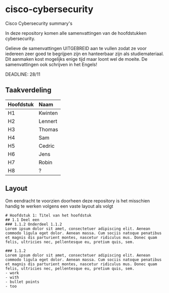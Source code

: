 # cisco-cybersecurity
Cisco Cybersecurity summary's

In deze repository komen alle samenvattingen van de hoofdstukken cybersecurity. 

Gelieve de samenvattingen UITGEBREID aan te vullen zodat ze voor iedereen zeer goed te begrijpen zijn en hanteerbaar zijn als studiemateriaal. Dit aanmaken kost mogelijks enige tijd maar loont wel de moeite. De samenvattingen ook schrijven in het Engels!

DEADLINE: 28/11

## Taakverdeling

| Hoofdstuk | Naam    |
| :-------- | :------ |
| H1        | Kwinten |
| H2        | Lennert |
| H3        | Thomas  |
| H4        | Sam     |
| H5        | Cedric  |
| H6        | Jens    |
| H7        | Robin   |
| H8        | ?       |

## Layout
Om eendracht te voorzien doorheen deze repository is het misschien handig te werken volgens een vaste layout als volgt
```
# Hoofdstuk 1: Titel van het hoofdstuk
## 1.1 Deel een
### 1.1.2 Onderdeel 1.1.2
Lorem ipsum dolor sit amet, consectetuer adipiscing elit. Aenean commodo ligula eget dolor. Aenean massa. Cum sociis natoque penatibus et magnis dis parturient montes, nascetur ridiculus mus. Donec quam felis, ultricies nec, pellentesque eu, pretium quis, sem.

### 1.1.2
Lorem ipsum dolor sit amet, consectetuer adipiscing elit. Aenean commodo ligula eget dolor. Aenean massa. Cum sociis natoque penatibus et magnis dis parturient montes, nascetur ridiculus mus. Donec quam felis, ultricies nec, pellentesque eu, pretium quis, sem.
- work
- with
- bullet points
- too
```
